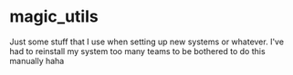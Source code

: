 # magic_utils
Just some stuff that I use when setting up new systems or whatever. I've had to reinstall my system too many teams to be bothered to do this manually haha
